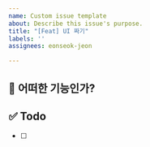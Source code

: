 ```yaml
---
name: Custom issue template
about: Describe this issue's purpose.
title: "[Feat] UI 짜기"
labels: ''
assignees: eonseok-jeon

---
```


## 🤔 어떠한 기능인가?

## ✅ Todo
- [ ]
